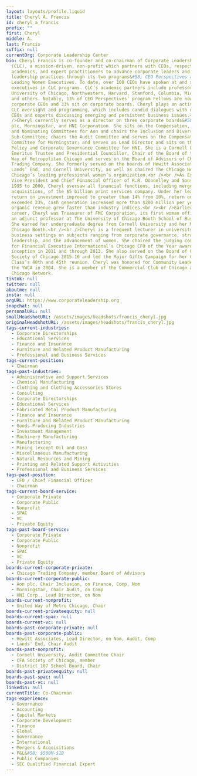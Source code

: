 ```yaml
---
layout: layouts/profile.liquid
title: Cheryl A. Francis
id: cheryl_a_francis
prefix: ""
first: Cheryl
middle: A.
last: Francis
suffix: null
currentOrg: Corporate Leadership Center
bio: Cheryl Francis is co-founder and co-chairman of Corporate Leadership Center
  (CLC), a mission-driven, non-profit which partners with CEOs, respected
  academics, and expert practitioners to advance corporate leaders and
  leadership practices through its two programs&#58; CEO Perspectives and
  Leading Women Executives. To date, over 100 CEOs have spoken at and sponsored
  executives in CLC programs. CLC’s academic partners include professors from
  University of Chicago, Northwestern, Harvard, Stanford, Columbia, Michigan,
  and others. Notably, 13% of CEO Perspectives’ program Fellows are now
  corporate CEOs and 33% sit on corporate boards. Cheryl plays an active role in
  CLC oversight and programming, which includes candid dialogues with dozens of
  CEOs and experts discussing emerging and persistent business issues.<br /><br
  />Cheryl currently serves as a director on three corporate boards&#58; Aon
  plc, Morningstar, and HNI Corporation. She sits on the Compensation, Finance
  and Nominating Committees for Aon and chairs the Inclusion and Diversity
  Sub-Committee; chairs the Audit Committee and serves on the Compensation
  Committee for Morningstar; and serves as Lead Director and sits on the Public
  Policy and Corporate Governance Committee for HNI. She is a Cornell University
  Emeritus Trustee and Presidential Councillor, Chair of the Board of the United
  Way of Metropolitan Chicago and serves on the Board of Advisors of Chicago
  Trading Company. She formerly served on the boards of Hewitt Associates,
  Lands’ End, and Cornell University, as well as chaired The Chicago Network,
  Chicago’s leading professional women’s organization.<br /><br />As Executive
  Vice President and Chief Financial Officer of R.R. Donnelley and Sons Co. from
  1995 to 2000, Cheryl oversaw all financial functions, including mergers and
  acquisitions, of the $5 billion print services company. Under her leadership,
  return on investment improved to greater than 14% from 10%, return on equity
  exceeded 23%, cash generation increased more than $200 million per year, and
  organic revenue grew faster than industry indices.<br /><br />Earlier in her
  career, Cheryl was Treasurer of FMC Corporation, its first woman officer, and
  an adjunct professor at The University of Chicago Booth School of Business.
  She earned her undergraduate degree from Cornell University and her MBA from
  Chicago Booth.<br /><br />Cheryl is a frequent lecturer in university and
  business settings on subjects ranging from corporate governance, strategy and
  leadership, and the advancement of women. She chaired the judging committee
  for Financial Executive International’s Chicago CFO of the Year award from its
  inception in 2011 and through 2013. She also served on the Board of CFA
  Society of Chicago 2015-16 and led the Major Gifts Campaign for her Cornell
  Class’s 40th and 45th reunion. Cheryl was honored for Community Leadership by
  the YWCA in 2004. She is a member of the Commercial Club of Chicago and The
  Chicago Network.
tiktok: null
twitter: null
aboutme: null
insta: null
orgURL: https://www.corporateleadership.org
snapchat: null
personalURL: null
smallHeadshotURL: /assets/images/headshots/francis_cheryl.jpg
originalHeadshotURL: /assets/images/headshots/francis_cheryl.jpg
tags-current-industries:
  - Corporate Directorships
  - Educational Services
  - Finance and Insurance
  - Furniture and Related Product Manufacturing
  - Professional and Business Services
tags-current-position:
  - Chairman
tags-past-industries:
  - Administrative and Support Services
  - Chemical Manufacturing
  - Clothing and Clothing Accessories Stores
  - Consulting
  - Corporate Directorships
  - Educational Services
  - Fabricated Metal Product Manufacturing
  - Finance and Insurance
  - Furniture and Related Product Manufacturing
  - Goods-Producing Industries
  - Investment Management
  - Machinery Manufacturing
  - Manufacturing
  - Mining (except Oil and Gas)
  - Miscellaneous Manufacturing
  - Natural Resources and Mining
  - Printing and Related Support Activities
  - Professional and Business Services
tags-past-position:
  - CFO / Chief Financial Officer
  - Chairman
tags-current-board-service:
  - Corporate Private
  - Corporate Public
  - Nonprofit
  - SPAC
  - VC
  - Private Equity
tags-past-board-service:
  - Corporate Private
  - Corporate Public
  - Nonprofit
  - SPAC
  - VC
  - Private Equity
boards-current-corporate-private:
  - Chicago Trading Company, member Board of Advisors
boards-current-corporate-public:
  - Aon plc, Chair Inclusion, on Finance, Comp, Nom
  - Morningstar, Chair Audit, on Comp
  - HNI Corp., Lead Director, on Nom
boards-current-nonprofit:
  - United Way of Metro Chicago, Chair
boards-current-privateequity: null
boards-current-spac: null
boards-current-vc: null
boards-past-corporate-private: null
boards-past-corporate-public:
  - Hewitt Associates, Lead Director, on Nom, Audit, Comp
  - Lands' End, Chair Audit
boards-past-nonprofit:
  - Cornell University, Audit Committee Chair
  - CFA Society of Chicago, member
  - District 107 School Board, Chair
boards-past-privateequity: null
boards-past-spac: null
boards-past-vc: null
linkedin: null
currentTitle: Co-Chairman
tags-experience:
  - Governance
  - Accounting
  - Capital Markets
  - Corporate Development
  - Finance
  - Global
  - Governance
  - International
  - Mergers & Acquisitions
  - P&L&#58; $500M-$1B
  - Public Companies
  - SEC Qualified Financial Expert
---
```

